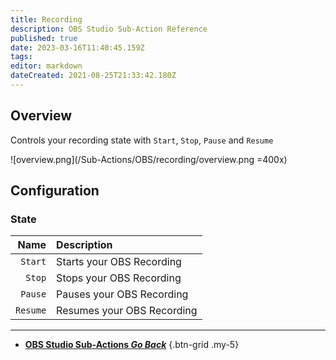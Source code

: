 ```yaml
---
title: Recording
description: OBS Studio Sub-Action Reference
published: true
date: 2023-03-16T11:40:45.159Z
tags: 
editor: markdown
dateCreated: 2021-08-25T21:33:42.180Z
---
```


## Overview
Controls your recording state with `Start`, `Stop`, `Pause` and `Resume`

![overview.png](/Sub-Actions/OBS/recording/overview.png =400x)

## Configuration
### State
Name | Description
----:|:------------
`Start` | Starts your OBS Recording 
`Stop` | Stops your OBS Recording
`Pause` | Pauses your OBS Recording
`Resume` | Resumes your OBS Recording

---

- [<i class="mdi mdi-chevron-left"></i> **OBS Studio Sub-Actions *Go Back***](/Sub-Actions/OBS)
{.btn-grid .my-5}